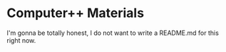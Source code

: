 # Computer++ Materials

I'm gonna be totally honest, I do not want to write a README.md for this right now.


